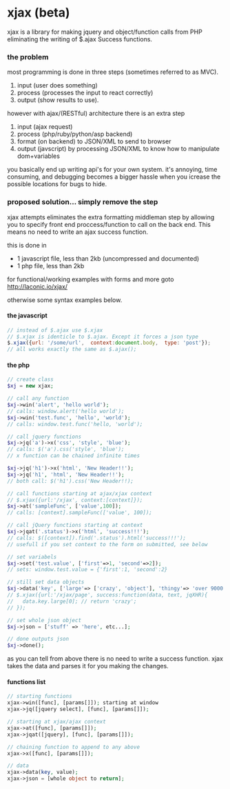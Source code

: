 xjax (beta)
====

xjax is a library for making jquery and object/function calls from PHP eliminating the writing of $.ajax Success functions.

### the problem
most programming is done in three steps (sometimes referred to as MVC).

1. input (user does something)
2. process (processes the input to react correctly)
3. output (show results to use).

however with ajax/(RESTful) architecture there is an extra step

1. input (ajax request)
2. process (php/ruby/python/asp backend)
3. format (on backend) to JSON/XML to send to browser
4. output (javscript) by processing JSON/XML to know how to manipulate dom+variables

you basically end up writing api's for your own system. it's annoying, time consuming, and debugging becomes a bigger hassle when you icrease the possible locations for bugs to hide.

### proposed solution... simply remove the step
xjax attempts eliminates the extra formatting middleman step by allowing you to specify front end proccess/function to call on the back end. This means no need to write an ajax success function.

this is done in
- 1 javascript file, less than 2kb (uncompressed and documented)
- 1 php file, less than 2kb

for functional/working examples with forms and more goto http://laconic.io/xjax/

otherwise some syntax examples below.

#### the javascript
```javascript
// instead of $.ajax use $.xjax
// $.xjax is identicle to $.ajax. Except it forces a json type
$.xjax({url: '/some/url',  context:document.body,  type: 'post'});
// all works exactly the same as $.ajax();
```

#### the php
```php
// create class
$xj = new xjax;

// call any function
$xj->win('alert', 'hello world');
// calls: window.alert('hello world');
$xj->win('test.func', 'hello', 'world');
// calls: window.test.func('hello, 'world');

// call jquery functions
$xj->jq('a')->x('css', 'style', 'blue');
// calls: $('a').css('style', 'blue');
// x function can be chained infinite times

$xj->jq('h1')->x('html', 'New Header!!');
$xj->jq('h1', 'html', 'New Header!!');
// both call: $('h1').css('New Header!!);

// call functions starting at ajax/xjax context
// $.xjax({url:'/xjax', context:[context]});
$xj->at('sampleFunc', ['value',100]);
// calls: [context].sampleFunc(['value', 100]);

// call jQuery functions starting at context
$xj->jqat('.status')->x('html', 'success!!!');
// calls: $([context]).find('.status').html('success!!!');
// usefull if you set context to the form on submitted, see below

// set variabels
$xj->set('test.value', ['first'=>1, 'second'=>2]);
// sets: window.test.value = {'first':1, 'second':2}

// still set data objects
$xj->data('key', ['large'=> ['crazy', 'object'], 'thingy'=> 'over 9000!!');
// $.xjax({url:'/xjax/page', success:function(data, text, jqXHR){
//   data.key.large[0]; // return 'crazy';
// });

// set whole json object
$xj->json = ['stuff' => 'here', etc...];

// done outputs json
$xj->done();
```
as you can tell from above there is no need to write a success function. xjax takes the data and parses it for you making the changes.

#### functions list
```php
// starting functions
xjax->win([func], [params[]]); starting at window
xjax->jq([jquery select], [func], [params[]]); 

// starting at xjax/ajax context
xjax->at([func], [params[]]);
xjax->jqat([jquery], [func], [params[]]);

// chaining function to append to any above
xjax->x([func], [params[]]);

// data
xjax->data(key, value);
xjax->json = [whole object to return];
```
